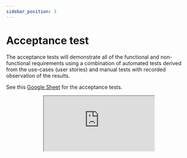 ```yaml
---
sidebar_position: 3
---
```

# Acceptance test

The acceptance tests will demonstrate all of the functional and non-functional requirements using a combination of automated tests derived from the use-cases (user stories) and manual tests with recorded observation of the results.

See this <a href="https://docs.google.com/spreadsheets/d/1cuUb6Kp730-dWrmaLGF4BwymjM5wOjrheQmZXhBRBhs/edit?usp=sharing">Google Sheet</a> for the acceptance tests. 

<div style="text-align: center"><iframe src="https://docs.google.com/spreadsheets/d/e/2PACX-1vRdFI14wpyknyFh08xeWaE6GK2-gUEuYitYNiCHTB5ZFTILUzWYyk9ctb-SOkVNwwgr29pNHdi4H28C/pubhtml?widget=true&amp;headers=false"> </iframe></div>
